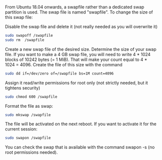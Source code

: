 From Ubuntu 18.04 onwards, a swapfile rather than a dedicated swap partition is used. The swap file is named "swapfile". To change the size of this swap file:

Disable the swap file and delete it (not really needed as you will overwrite it)

```bash
sudo swapoff /swapfile
sudo rm  /swapfile
```

Create a new swap file of the desired size.
Determine the size of your swap file. If you want to make a 4 GB swap file, you will need to write 4 * 1024 blocks of 10242 bytes (= 1 MiB). That will make your count equal to 4 * 1024 = 4096. Create the file of this size with the command

```bash
sudo dd if=/dev/zero of=/swapfile bs=1M count=4096
```

Assign it read/write permissions for root only (not strictly needed, but it tightens security)

```bash
sudo chmod 600 /swapfile
```

Format the file as swap:

```bash
sudo mkswap /swapfile
```

The file will be activated on the next reboot. If you want to activate it for the current session:

```bash
sudo swapon /swapfile
```

You can check the swap that is available with the command swapon -s (no root permissions needed).
